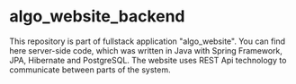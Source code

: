 # algo_website_backend
This repository is part of fullstack application "algo_website".
You can find here server-side code, which was written in Java with Spring Framework, JPA, Hibernate and PostgreSQL.
The website uses REST Api technology to communicate between parts of the system.
